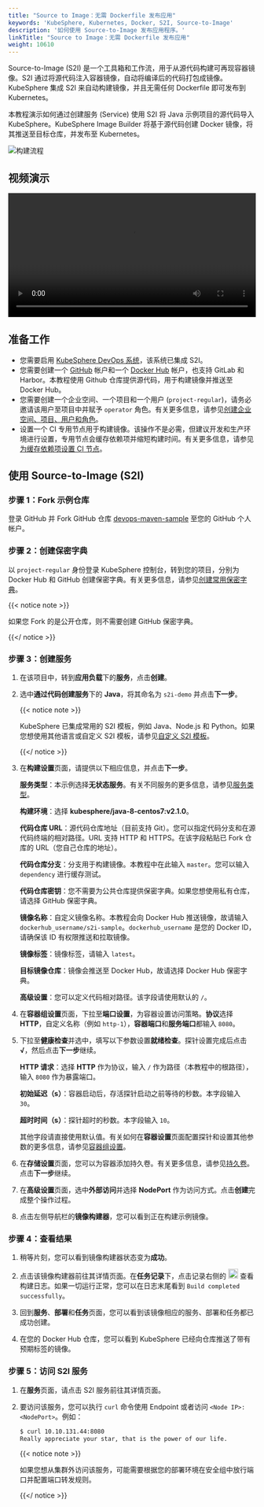 ```yaml
---
title: "Source to Image：无需 Dockerfile 发布应用"
keywords: 'KubeSphere, Kubernetes, Docker, S2I, Source-to-Image'
description: '如何使用 Source-to-Image 发布应用程序。'
linkTitle: "Source to Image：无需 Dockerfile 发布应用"
weight: 10610
---
```


Source-to-Image (S2I) 是一个工具箱和工作流，用于从源代码构建可再现容器镜像。S2I 通过将源代码注入容器镜像，自动将编译后的代码打包成镜像。KubeSphere 集成 S2I 来自动构建镜像，并且无需任何 Dockerfile 即可发布到 Kubernetes。

本教程演示如何通过创建服务 (Service) 使用 S2I 将 Java 示例项目的源代码导入 KubeSphere。KubeSphere Image Builder 将基于源代码创建 Docker 镜像，将其推送至目标仓库，并发布至 Kubernetes。

![构建流程](/images/docs/v3.x/zh-cn/project-user-guide/image-builder/source-to-image/build-process.png)

## 视频演示

<video controls="controls" style="width: 100% !important; height: auto !important;">
  <source type="video/mp4" src="https://kubesphere-community.pek3b.qingstor.com/videos/KubeSphere-v3.1.x-tutorial-videos/zh/KS311_200P008C202109_Source%20to%20Image.mp4">
</video>

## 准备工作

- 您需要启用 [KubeSphere DevOps 系统](../../../pluggable-components/devops/)，该系统已集成 S2I。
- 您需要创建一个 [GitHub](https://github.com/) 帐户和一个 [Docker Hub](https://hub.docker.com/) 帐户，也支持 GitLab 和 Harbor。本教程使用 Github 仓库提供源代码，用于构建镜像并推送至 Docker Hub。
- 您需要创建一个企业空间、一个项目和一个用户 (`project-regular`)，请务必邀请该用户至项目中并赋予 `operator` 角色。有关更多信息，请参见[创建企业空间、项目、用户和角色](../../../quick-start/create-workspace-and-project/)。
- 设置一个 CI 专用节点用于构建镜像。该操作不是必需，但建议开发和生产环境进行设置，专用节点会缓存依赖项并缩短构建时间。有关更多信息，请参见[为缓存依赖项设置 CI 节点](../../../devops-user-guide/how-to-use/devops-settings/set-ci-node/)。

## 使用 Source-to-Image (S2I)

### 步骤 1：Fork 示例仓库

登录 GitHub 并 Fork GitHub 仓库 [devops-maven-sample](https://github.com/kubesphere/devops-maven-sample) 至您的 GitHub 个人帐户。

### 步骤 2：创建保密字典

以 `project-regular` 身份登录 KubeSphere 控制台，转到您的项目，分别为 Docker Hub 和 GitHub 创建保密字典。有关更多信息，请参见[创建常用保密字典](../../../project-user-guide/configuration/secrets/#创建常用保密字典)。

{{< notice note >}}

如果您 Fork 的是公开仓库，则不需要创建 GitHub 保密字典。

{{</ notice >}} 

### 步骤 3：创建服务

1. 在该项目中，转到**应用负载**下的**服务**，点击**创建**。

2. 选中**通过代码创建服务**下的 **Java**，将其命名为 `s2i-demo` 并点击**下一步**。

   {{< notice note >}}

   KubeSphere 已集成常用的 S2I 模板，例如 Java、Node.js 和 Python。如果您想使用其他语言或自定义 S2I 模板，请参见[自定义 S2I 模板](../s2i-templates/)。

   {{</ notice >}} 

3. 在**构建设置**页面，请提供以下相应信息，并点击**下一步**。

   **服务类型**：本示例选择**无状态服务**。有关不同服务的更多信息，请参见[服务类型](../../../project-user-guide/application-workloads/services/#服务类型)。

   **构建环境**：选择 **kubesphere/java-8-centos7:v2.1.0**。

   **代码仓库 URL**：源代码仓库地址（目前支持 Git）。您可以指定代码分支和在源代码终端的相对路径。URL 支持 HTTP 和 HTTPS。在该字段粘贴已 Fork 仓库的 URL（您自己仓库的地址）。

   **代码仓库分支**：分支用于构建镜像。本教程中在此输入 `master`。您可以输入 `dependency` 进行缓存测试。

   **代码仓库密钥**：您不需要为公共仓库提供保密字典。如果您想使用私有仓库，请选择 GitHub 保密字典。

   **镜像名称**：自定义镜像名称。本教程会向 Docker Hub 推送镜像，故请输入 `dockerhub_username/s2i-sample`。`dockerhub_username` 是您的 Docker ID，请确保该 ID 有权限推送和拉取镜像。

   **镜像标签**：镜像标签，请输入 `latest`。

   **目标镜像仓库**：镜像会推送至 Docker Hub，故请选择 Docker Hub 保密字典。

   **高级设置**：您可以定义代码相对路径。该字段请使用默认的 `/`。

4. 在**容器组设置**页面，下拉至**端口设置**，为容器设置访问策略。**协议**选择 **HTTP**，自定义名称（例如 `http-1`），**容器端口**和**服务端口**都输入 `8080`。

5. 下拉至**健康检查**并选中，填写以下参数设置**就绪检查**。探针设置完成后点击 **√**，然后点击**下一步**继续。

   **HTTP 请求**：选择 **HTTP** 作为协议，输入 `/` 作为路径（本教程中的根路径），输入 `8080` 作为暴露端口。

   **初始延迟（s）**：容器启动后，存活探针启动之前等待的秒数。本字段输入 `30`。

   **超时时间（s）**：探针超时的秒数。本字段输入 `10`。

   其他字段请直接使用默认值。有关如何在**容器设置**页面配置探针和设置其他参数的更多信息，请参见[容器组设置](../../../project-user-guide/application-workloads/container-image-settings/)。

6. 在**存储设置**页面，您可以为容器添加持久卷。有关更多信息，请参见[持久卷](../../../project-user-guide/storage/volumes/)。点击**下一步**继续。

7. 在**高级设置**页面，选中**外部访问**并选择 **NodePort** 作为访问方式。点击**创建**完成整个操作过程。

8. 点击左侧导航栏的**镜像构建器**，您可以看到正在构建示例镜像。

### 步骤 4：查看结果

1. 稍等片刻，您可以看到镜像构建器状态变为**成功**。

2. 点击该镜像构建器前往其详情页面。在**任务记录**下，点击记录右侧的 <img src="/images/docs/v3.x/zh-cn/project-user-guide/image-builder/source-to-image/down-arrow.png" width="20px" alt="icon" /> 查看构建日志。如果一切运行正常，您可以在日志末尾看到 `Build completed successfully`。

3. 回到**服务**、**部署**和**任务**页面，您可以看到该镜像相应的服务、部署和任务都已成功创建。

4. 在您的 Docker Hub 仓库，您可以看到 KubeSphere 已经向仓库推送了带有预期标签的镜像。

### 步骤 5：访问 S2I 服务

1. 在**服务**页面，请点击 S2I 服务前往其详情页面。

2. 要访问该服务，您可以执行 `curl` 命令使用 Endpoint 或者访问 `<Node IP>:<NodePort>`。例如：

   ```bash
   $ curl 10.10.131.44:8080
   Really appreciate your star, that is the power of our life.
   ```

   {{< notice note >}}

   如果您想从集群外访问该服务，可能需要根据您的部署环境在安全组中放行端口并配置端口转发规则。

   {{</ notice >}} 